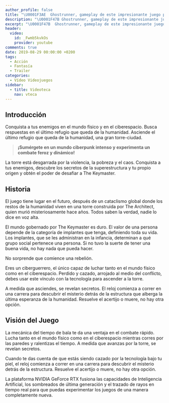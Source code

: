 ```yaml
---
author_profile: false
title: "\U0001F3AE  Ghostrunner, gameplay de este impresionante juego para 2020"
description: "\U0001F47B Ghostrunner, gameplay de este impresionante juego para 2020"
excerpt: "\U0001F47B  Ghostrunner, gameplay de este impresionante juego para 2020"
header:
  video:
    id: _Fwmb5kvkOs
    provider: youtube
comments: true
date: 2019-08-29 00:00:00 +0200
tags:
  - Acción
  - Fantasía
  - Trailer
categories:
  - Vídeo Videojuegos
sidebar:
  - title: Videoteca
    nav: vteca
---
```


## Introducci&oacute;n

Conquista a tus enemigos en el mundo f&iacute;sico y en el ciberespacio. Busca respuestas en el &uacute;ltimo refugio que queda de la humanidad. Asciende el &uacute;ltimo refugio que queda de la humanidad, una gran torre-ciudad.

> **&iexcl;Sum&eacute;rgete en un mundo ciberpunk intenso y experimenta un combate feroz y din&aacute;mico\!**

La torre est&aacute; desgarrada por la violencia, la pobreza y el caos. Conquista a tus enemigos, descubre los secretos de la superestructura y tu propio origen y obt&eacute;n el poder de desafiar a The Keymaster.

## Historia

El juego tiene lugar en el futuro, despu&eacute;s de un cataclismo global donde los restos de la humanidad viven en una torre construida por The Architect, quien muri&oacute; misteriosamente hace a&ntilde;os. Todos saben la verdad, nadie lo dice en voz alta.

El mundo gobernado por The Keymaster es duro. El valor de una persona depende de la categor&iacute;a de implantes que tenga, definiendo toda su vida. Los implantes, que se les administran en la infancia, determinan a qu&eacute; grupo social pertenece una persona. Si no tuvo la suerte de tener una buena vida, no hay nada que pueda hacer.

No sorprende que comience una rebeli&oacute;n.

Eres un ciberguerrero, el &uacute;nico capaz de luchar tanto en el mundo f&iacute;sico como en el ciberespacio. Perdido y cazado, arrojado al medio del conflicto, debes usar este v&iacute;nculo con la tecnolog&iacute;a para ascender a la torre.

A medida que asciendes, se revelan secretos. El reloj comienza a correr en una carrera para descubrir el misterio detr&aacute;s de la estructura que alberga la &uacute;ltima esperanza de la humanidad. Resuelve el acertijo o muere, no hay otra opci&oacute;n.

## Visi&oacute;n del Juego

La mec&aacute;nica del tiempo de bala te da una ventaja en el combate r&aacute;pido. Lucha tanto en el mundo f&iacute;sico como en el ciberespacio mientras corres por las paredes y ralentizas el tiempo. A medida que avanzas por la torre, se revelan secretos.

Cuando te das cuenta de que est&aacute;s siendo cazado por la tecnolog&iacute;a bajo tu piel, el reloj comienza a correr en una carrera para descubrir el misterio detr&aacute;s de la estructura. Resuelve el acertijo o muere, no hay otra opci&oacute;n.

La plataforma NVIDIA GeForce RTX fusiona las capacidades de Inteligencia Artificial, los sombreados de &uacute;ltima generaci&oacute;n y el trazado de rayos en tiempo real para que puedas experimentar los juegos de una manera completamente nueva.

&nbsp;